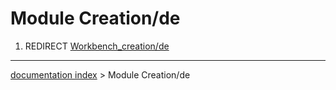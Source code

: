 # Module Creation/de
1.  REDIRECT [Workbench\_creation/de](Workbench_creation/de.md)

---
[documentation index](../README.md) > Module Creation/de
